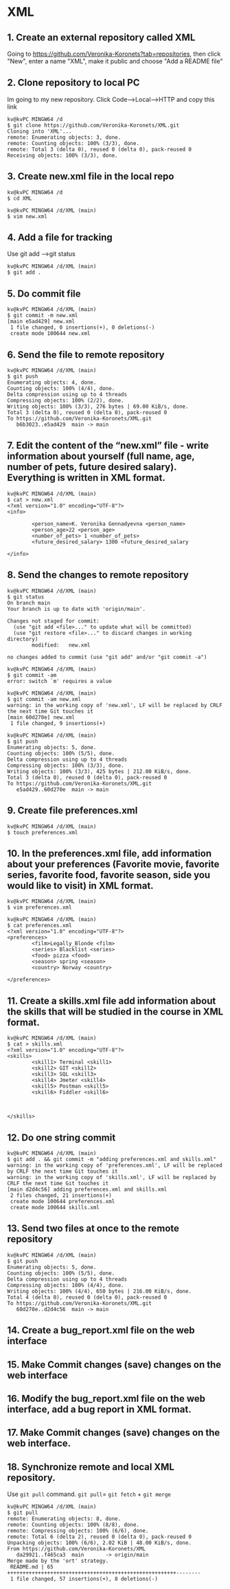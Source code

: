 # XML

## 1. Create an external repository called XML
Going to https://github.com/Veronika-Koronets?tab=repositories, then click "New", enter a name "XML", make it public and choose "Add a README file"

## 2. Clone repository to local PC
Im going to my new repository. Click Code-->Local-->HTTP and copy this link

```
kv@kvPC MINGW64 /d
$ git clone https://github.com/Veronika-Koronets/XML.git
Cloning into 'XML'...
remote: Enumerating objects: 3, done.
remote: Counting objects: 100% (3/3), done.
remote: Total 3 (delta 0), reused 0 (delta 0), pack-reused 0
Receiving objects: 100% (3/3), done.
```

## 3. Create new.xml file in the local repo

```
kv@kvPC MINGW64 /d
$ cd XML

kv@kvPC MINGW64 /d/XML (main)
$ vim new.xml
```

## 4. Add a file for tracking
Use git add -->git status 

```
kv@kvPC MINGW64 /d/XML (main)
$ git add .
```

## 5. Do commit file

```
kv@kvPC MINGW64 /d/XML (main)
$ git commit -m new.xml
[main e5ad429] new.xml
 1 file changed, 0 insertions(+), 0 deletions(-)
 create mode 100644 new.xml
```

 ## 6. Send the file to remote repository
 
```
kv@kvPC MINGW64 /d/XML (main)
$ git push
Enumerating objects: 4, done.
Counting objects: 100% (4/4), done.
Delta compression using up to 4 threads
Compressing objects: 100% (2/2), done.
Writing objects: 100% (3/3), 276 bytes | 69.00 KiB/s, done.
Total 3 (delta 0), reused 0 (delta 0), pack-reused 0
To https://github.com/Veronika-Koronets/XML.git
   b6b3023..e5ad429  main -> main
```

 ## 7. Edit the content of the “new.xml” file - write information about yourself (full name, age, number of pets, future desired salary). Everything is written in XML format.
```
kv@kvPC MINGW64 /d/XML (main)
$ cat > new.xml
<?xml version="1.0" encoding="UTF-8"?>
<info>

        <person_name>K. Veronika Gennadyevna <person_name>
        <person_age>22 <person_age>
        <number_of_pets> 1 <number_of_pets>
        <future_desired_salary> 1300 <future_desired_salary

</info>
```

## 8. Send the changes to remote repository
```
kv@kvPC MINGW64 /d/XML (main)
$ git status
On branch main
Your branch is up to date with 'origin/main'.

Changes not staged for commit:
  (use "git add <file>..." to update what will be committed)
  (use "git restore <file>..." to discard changes in working directory)
        modified:   new.xml

no changes added to commit (use "git add" and/or "git commit -a")

kv@kvPC MINGW64 /d/XML (main)
$ git commit -am
error: switch `m' requires a value

kv@kvPC MINGW64 /d/XML (main)
$ git commit -am new.xml
warning: in the working copy of 'new.xml', LF will be replaced by CRLF the next time Git touches it
[main 60d270e] new.xml
 1 file changed, 9 insertions(+)

kv@kvPC MINGW64 /d/XML (main)
$ git push
Enumerating objects: 5, done.
Counting objects: 100% (5/5), done.
Delta compression using up to 4 threads
Compressing objects: 100% (3/3), done.
Writing objects: 100% (3/3), 425 bytes | 212.00 KiB/s, done.
Total 3 (delta 0), reused 0 (delta 0), pack-reused 0
To https://github.com/Veronika-Koronets/XML.git
   e5ad429..60d270e  main -> main
```

## 9. Create file preferences.xml
```
kv@kvPC MINGW64 /d/XML (main)
$ touch preferences.xml
```

## 10. In the preferences.xml file, add information about your preferences (Favorite movie, favorite series, favorite food, favorite season, side you would like to visit) in XML format.
```
kv@kvPC MINGW64 /d/XML (main)
$ vim preferences.xml

kv@kvPC MINGW64 /d/XML (main)
$ cat preferences.xml
<?xml version="1.0" encoding="UTF-8"?>
<preferences>
        <film>Legally_Blonde <film>
        <series> Blacklist <series>
        <food> pizza <food>
        <season> spring <season>
        <country> Norway <country>

</preferences>
```

 ## 11. Create a skills.xml file add information about the skills that will be studied in the course in XML format.
```
kv@kvPC MINGW64 /d/XML (main)
$ cat > skills.xml
<?xml version="1.0" encoding="UTF-8"?>
<skills>
        <skill1> Terminal <skill1>
        <skill2> GIT <skill2>
        <skill3> SQL <skill3>
        <skill4> Jmeter <skill4>
        <skill5> Postman <skill5>
        <skill6> Fiddler <skill6>



</skills>
```

## 12. Do one string commit
```
kv@kvPC MINGW64 /d/XML (main)
$ git add . && git commit -m "adding preferences.xml and skills.xml"
warning: in the working copy of 'preferences.xml', LF will be replaced by CRLF the next time Git touches it
warning: in the working copy of 'skills.xml', LF will be replaced by CRLF the next time Git touches it
[main d2d4c56] adding preferences.xml and skills.xml
 2 files changed, 21 insertions(+)
 create mode 100644 preferences.xml
 create mode 100644 skills.xml
```

## 13. Send two files at once to the remote repository
```
kv@kvPC MINGW64 /d/XML (main)
$ git push
Enumerating objects: 5, done.
Counting objects: 100% (5/5), done.
Delta compression using up to 4 threads
Compressing objects: 100% (4/4), done.
Writing objects: 100% (4/4), 650 bytes | 216.00 KiB/s, done.
Total 4 (delta 0), reused 0 (delta 0), pack-reused 0
To https://github.com/Veronika-Koronets/XML.git
   60d270e..d2d4c56  main -> main
```

## 14. Create a bug_report.xml file on the web interface
## 15. Make Commit changes (save) changes on the web interface
## 16. Modify the bug_report.xml file on the web interface, add a bug report in XML format.
## 17. Make Commit changes (save) changes on the web interface.
## 18. Synchronize remote and local XML repository.
Use ``git pull`` command. ``git pull``= ``git fetch`` + ``git merge``
```
kv@kvPC MINGW64 /d/XML (main)
$ git pull
remote: Enumerating objects: 8, done.
remote: Counting objects: 100% (8/8), done.
remote: Compressing objects: 100% (6/6), done.
remote: Total 6 (delta 2), reused 0 (delta 0), pack-reused 0
Unpacking objects: 100% (6/6), 2.02 KiB | 48.00 KiB/s, done.
From https://github.com/Veronika-Koronets/XML
   da29921..f465ca3  main       -> origin/main
Merge made by the 'ort' strategy.
 README.md | 65 +++++++++++++++++++++++++++++++++++++++++++++++++++++++--------
 1 file changed, 57 insertions(+), 8 deletions(-)
```
